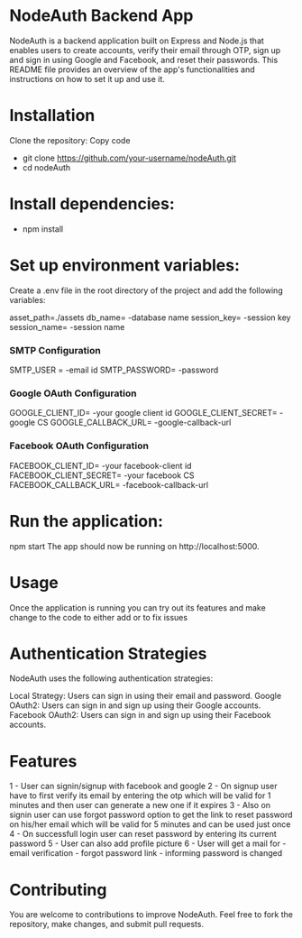 
# NodeAuth Backend App
NodeAuth is a backend application built on Express and Node.js that enables users to create accounts, verify their email through OTP, 
sign up and sign in using Google and Facebook, and reset their passwords. This README file provides an overview of the app's functionalities and
instructions on how to set it up and use it.

# Installation
Clone the repository:
Copy code
  - git clone https://github.com/your-username/nodeAuth.git
  - cd nodeAuth
# Install dependencies:
  - npm install

# Set up environment variables:
Create a .env file in the root directory of the project and add the following variables:

asset_path=./assets
db_name= -database name
session_key= -session key
session_name= -session name

### SMTP Configuration
SMTP_USER = -email id
SMTP_PASSWORD= -password

### Google OAuth Configuration
GOOGLE_CLIENT_ID= -your google client id
GOOGLE_CLIENT_SECRET= - google CS
GOOGLE_CALLBACK_URL= -google-callback-url

### Facebook OAuth Configuration
FACEBOOK_CLIENT_ID= -your facebook-client id
FACEBOOK_CLIENT_SECRET= -your facebook CS
FACEBOOK_CALLBACK_URL= -facebook-callback-url

# Run the application:
npm start
The app should now be running on http://localhost:5000.

# Usage
Once the application is running you can try out its features and make change to the code to either add or to fix issues

# Authentication Strategies
NodeAuth uses the following authentication strategies:

 Local Strategy: Users can sign in using their email and password.
 Google OAuth2: Users can sign in and sign up using their Google accounts.
 Facebook OAuth2: Users can sign in and sign up using their Facebook accounts.

# Features
1 - User can signin/signup with facebook and google
2 - On signup user have to first verify its email by entering the otp which will be valid for 1 minutes and then user can generate a new one
    if it expires
3 - Also on signin user can use forgot password option to get the link to reset password on his/her email
    which will be valid for 5 minutes and can be used just once
4 - On successfull login user can reset password by entering its current password
5 - User can also add profile picture
6 - User will get a mail for 
    - email verification
    - forgot password link
    - informing password is changed
    


# Contributing
You are welcome to contributions to improve NodeAuth. Feel free to fork the repository, make changes, and submit pull requests.
